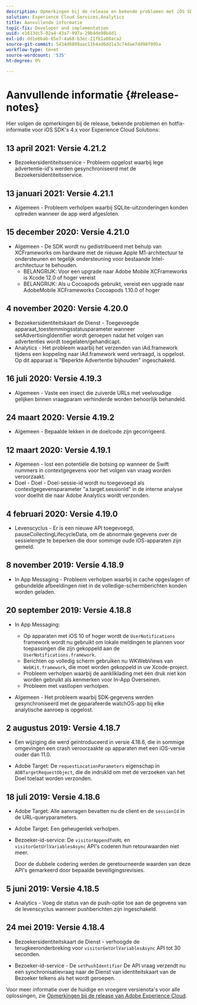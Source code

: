 ```yaml
---
description: Opmerkingen bij de release en bekende problemen met iOS SDK's 4.x voor Experience Cloud Solutions.
solution: Experience Cloud Services,Analytics
title: Aanvullende informatie
topic-fix: Developer and implementation
uuid: e1613dc5-02a4-43a7-997a-29b4de98b4d1
exl-id: dd1e6bab-65e7-4a68-b3ec-21fb1a08aca2
source-git-commit: 5434d8809aac11b4ad6dd1a3c74dae7dd98f095a
workflow-type: tm+mt
source-wordcount: '535'
ht-degree: 0%

---
```


# Aanvullende informatie {#release-notes}

Hier volgen de opmerkingen bij de release, bekende problemen en hotfix-informatie voor iOS SDK&#39;s 4.x voor Experience Cloud Solutions:

## 13 april 2021: Versie 4.21.2

* Bezoekersidentiteitsservice - Probleem opgelost waarbij lege advertentie-id&#39;s werden gesynchroniseerd met de Bezoekersidentiteitsservice.

## 13 januari 2021: Versie 4.21.1

* Algemeen - Probleem verholpen waarbij SQLite-uitzonderingen konden optreden wanneer de app werd afgesloten.

## 15 december 2020: Versie 4.21.0

* Algemeen - De SDK wordt nu gedistribueerd met behulp van XCFrameworks om hardware met de nieuwe Apple M1-architectuur te ondersteunen en tegelijk ondersteuning voor bestaande Intel-architectuur te behouden.
   * BELANGRIJK: Voor een upgrade naar Adobe Mobile XCFrameworks is Xcode 12.0 of hoger vereist
   * BELANGRIJK: Als u Cocoapods gebruikt, vereist een upgrade naar AdobeMobile XCFrameworks Cocoapods 1.10.0 of hoger

## 4 november 2020: Versie 4.20.0

* Bezoekersidentiteitskaart de Dienst - Toegevoegde apparaat_toestemmingsstatusparameter wanneer setAdvertisingIdentifier wordt geroepen nadat het volgen van advertenties wordt toegelaten/gehandicapt.
* Analytics - Het probleem waarbij het verzenden van iAd.framework tijdens een koppeling naar iAd.framework werd vertraagd, is opgelost. Op dit apparaat is &quot;Beperkte Advertentie bijhouden&quot; ingeschakeld.

## 16 juli 2020: Versie 4.19.3

* Algemeen - Vaste een insect die zuiverde URLs met veelvoudige gelijken binnen vraagparam verhinderde worden behoorlijk behandeld.

## 24 maart 2020: Versie 4.19.2

* Algemeen - Bepaalde lekken in de doelcode zijn gecorrigeerd.

## 12 maart 2020: Versie 4.19.1

* Algemeen - lost een potentiële die botsing op wanneer de Swift nummers in contextgegevens voor het volgen van vraag worden veroorzaakt.
* Doel - Doel - Doel-sessie-id wordt nu toegevoegd als contextgegevensparameter &quot;a.target.sessionId&quot; in de interne analyse voor doelhit die naar Adobe Analytics wordt verzonden.

## 4 februari 2020: Versie 4.19.0

* Levenscyclus - Er is een nieuwe API toegevoegd, pauseCollectingLifecycleData, om de abnormale gegevens over de sessielengte te beperken die door sommige oude iOS-apparaten zijn gemeld.

## 8 november 2019: Versie 4.18.9

* In App Messaging - Probleem verholpen waarbij in cache opgeslagen of gebundelde afbeeldingen niet in de volledige-schermberichten konden worden geladen.

## 20 september 2019: Versie 4.18.8

* In App Messaging:

   * Op apparaten met iOS 10 of hoger wordt de `UserNotifications` framework wordt nu gebruikt om lokale meldingen te plannen voor toepassingen die zijn gekoppeld aan de `UserNotifications.framework`.
   * Berichten op volledig scherm gebruiken nu WKWebViews van `WebKit.framework`, die moet worden gekoppeld in uw Xcode-project.
   * Probleem verholpen waarbij de aankliklading met één druk niet kon worden gebruikt als kenmerken voor In-App Overseinen.
   * Probleem met vastlopen verholpen.

* Algemeen - Het probleem waarbij SDK-gegevens werden gesynchroniseerd met de geparafeerde watchOS-app bij elke analytische aanroep is opgelost.

## 2 augustus 2019: Versie 4.18.7

* Een wijziging die werd geïntroduceerd in versie 4.18.6, die in sommige omgevingen een crash veroorzaakte op apparaten met een iOS-versie ouder dan 11.0.

* Adobe Target: De `requestLocationParameters` eigenschap in `ADBTargetRequestObject`, die de indrukId om met de verzoeken van het Doel toelaat worden verzonden.

## 18 juli 2019: Versie 4.18.6

* Adobe Target: Alle aanvragen bevatten nu de client en de `sessionId` in de URL-queryparameters.
* Adobe Target: Een geheugenlek verholpen.
* Bezoeker-id-service: De `visitorAppendToURL` en `visitorGetUrlVariablesAsync` API&#39;s coderen hun retourwaarden niet meer.

   Door de dubbele codering werden de geretourneerde waarden van deze API&#39;s gemarkeerd door bepaalde beveiligingsrevisies.

## 5 juni 2019: Versie 4.18.5

* Analytics - Voeg de status van de push-optie toe aan de gegevens van de levenscyclus wanneer pushberichten zijn ingeschakeld.

## 24 mei 2019: Versie 4.18.4

* Bezoekersidentiteitskaart de Dienst - verhoogde de terugkeeronderbreking voor
   `visitorGetUrlVariablesAsync` API tot 30 seconden.

* Bezoeker-id-service - De `setPushIdentifier` De API vraag verzendt nu een synchronisatievraag naar de Dienst van identiteitskaart van de Bezoeker telkens als het wordt geroepen.

Voor meer informatie over de huidige en vroegere versienota&#39;s voor alle oplossingen, zie [Opmerkingen bij de release van Adobe Experience Cloud](https://experienceleague.adobe.com/docs/release-notes/experience-cloud/current.html).
